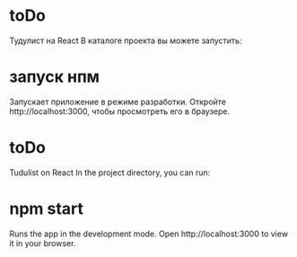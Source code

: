 # toDo
Тудулист на React
В каталоге проекта вы можете запустить:
# запуск нпм

Запускает приложение в режиме разработки.
Откройте http://localhost:3000, чтобы просмотреть его в браузере.


# toDo
Tudulist on React
In the project directory, you can run:
# npm start

Runs the app in the development mode.
Open http://localhost:3000 to view it in your browser.
